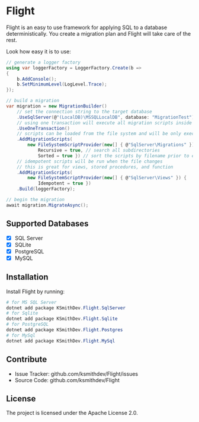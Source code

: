 Flight
========

Flight is an easy to use framework for applying SQL to a database deterministically. You create a migration plan and Flight will take care of the rest. 

Look how easy it is to use:

~~~csharp
// generate a logger factory
using var loggerFactory = LoggerFactory.Create(b =>
{
    b.AddConsole();
    b.SetMinimumLevel(LogLevel.Trace);
});

// build a migration
var migration = new MigrationBuilder()
    // set the connection string to the target database
    .UseSqlServer(@"(LocalDB)\MSSQLLocalDB", database: "MigrationTest")
    // using one transaction will execute all migration scripts inside a transaction
    .UseOneTransaction()
    // scripts can be loaded from the file system and will be only executed once
    .AddMigrationScripts(
        new FileSystemScriptProvider(new[] { @"SqlServer\Migrations" }) { 
            Recursive = true, // search all subdirectories 
            Sorted = true }) // sort the scripts by filename prior to execution
    // idempotent scripts will be run when the file changes
    // this is great for views, stored procedures, and function
    .AddMigrationScripts(
        new FileSystemScriptProvider(new[] { @"SqlServer\Views" }) { 
            Idempotent = true })
    .Build(loggerFactory);

// begin the migration
await migration.MigrateAsync();
~~~

Supported Databases
--------

- [x] SQL Server
- [x] SQLite
- [x] PostgreSQL
- [x] MySQL

Installation
------------

Install Flight by running:

~~~powershell
# for MS SQL Server
dotnet add package KSmithDev.Flight.SqlServer
# for Sqlite
dotnet add package KSmithDev.Flight.Sqlite
# for PostgreSQL
dotnet add package KSmithDev.Flight.Postgres
# for MySql
dotnet add package KSmithDev.Flight.MySql
~~~

Contribute
----------

- Issue Tracker: github.com/ksmithdev/Flight/issues
- Source Code: github.com/ksmithdev/Flight

License
-------

The project is licensed under the Apache License 2.0.

